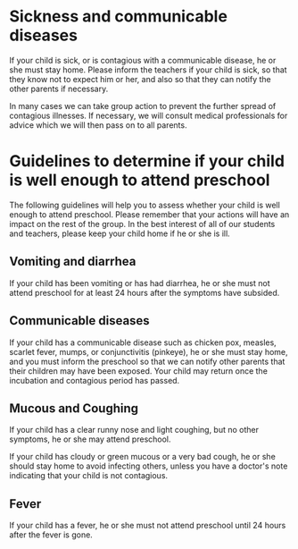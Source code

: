 # Sickness and communicable diseases

If your child is sick, or is contagious with a communicable disease, he or she must stay home.
Please inform the teachers if your child is sick, so that they know not to expect him or her, and
also so that they can notify the other parents if necessary.

In many cases we can take group action to prevent the further spread of contagious illnesses. If
necessary, we will consult medical professionals for advice which we will then pass on to all
parents.

# Guidelines to determine if your child is well enough to attend preschool

The following guidelines will help you to assess whether your child is well enough to attend
preschool. Please remember that your actions will have an impact on the rest of the group. In
the best interest of all of our students and teachers, please keep your child home if he or she is
ill.

## Vomiting and diarrhea

If your child has been vomiting or has had diarrhea, he or she must not attend preschool for at
least 24 hours after the symptoms have subsided.

## Communicable diseases

If your child has a communicable disease such as chicken pox, measles, scarlet fever, mumps, or
conjunctivitis (pinkeye), he or she must stay home, and you must inform the preschool so that
we can notify other parents that their children may have been exposed. Your child may return
once the incubation and contagious period has passed.

## Mucous and Coughing

If your child has a clear runny nose and light coughing, but no other symptoms, he or she may
attend preschool.

If your child has cloudy or green mucous or a very bad cough, he or she should stay home to
avoid infecting others, unless you have a doctor's note indicating that your child is not
contagious.

## Fever

If your child has a fever, he or she must not attend preschool until 24 hours after the fever is
gone.